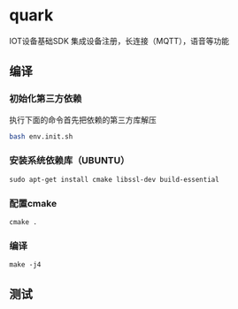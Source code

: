 # quark
IOT设备基础SDK
集成设备注册，长连接（MQTT），语音等功能
## 编译
### 初始化第三方依赖
执行下面的命令首先把依赖的第三方库解压
```bash
bash env.init.sh
```
### 安装系统依赖库（UBUNTU）
```
sudo apt-get install cmake libssl-dev build-essential
```
### 配置cmake
```
cmake .
```
### 编译
```
make -j4
```
## 测试